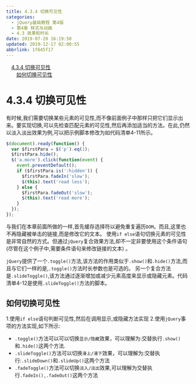 ```yaml
---
title: 4.3.4 切换可见性
categories: 
  - jQuery基础教程 第4版
  - 第4章 样式与动画
  - 4.3 效果和时长
date: 2019-07-20 16:19:50
updated: 2019-12-17 02:00:55
abbrlink: 1f645f17
---
```

<div id='my_toc'><a href="/ReadingNotes/1f645f17/#4-3-4-切换可见性" class="header_1">4.3.4 切换可见性</a>&nbsp;<br><a href="/ReadingNotes/1f645f17/#如何切换可见性" class="header_2">如何切换可见性</a>&nbsp;<br></div>
<style>.header_1{margin-left: 1em;}.header_2{margin-left: 2em;}.header_3{margin-left: 3em;}.header_4{margin-left: 4em;}.header_5{margin-left: 5em;}.header_6{margin-left: 6em;}</style>
<!--more-->
<script>if (navigator.platform.search('arm')==-1){document.getElementById('my_toc').style.display = 'none';}var e,p = document.getElementsByTagName('p');while (p.length>0) {e = p[0];e.parentElement.removeChild(e);}</script>

<!--end-->
# 4.3.4 切换可见性 #
有时候,我们需要切换某些元素的可见性,而不像前面例子中那样只把它们显示出来。要实现切换,可以先检查匹配元素的可见性,然后再添加适当的方法。在此,仍然以淡入淡出效果为例,可以把示例脚本修改为如代码清单4-11所示。
```javascript
$(document).ready(function() { 
  var $firstPara = $('p').eq(1); 
  $firstPara.hide();   
  $('a.more').click(function(event) { 
    event.preventDefault(); 
    if ($firstPara.is(':hidden')) { 
      $firstPara.fadeIn('slow');  
      $(this).text('read less'); 
    } else { 
      $firstPara.fadeOut('slow'); 
      $(this).text('read more'); 
    } 
  }); 
}); 
```
与我们在本章前面所做的一样,首先缓存选择符以避免重复遍历`DOM`。而且,这里也不再隐藏被单击的链接,而是修改它的文本。
使用`if else`语句切换元素的可见性是非常自然的方式。但通过`jQuery`复合效果方法,却不一定非要使用这个条件语句(尽管在这个例子中,需要条件语句来修改链接的文本) 。

`jQuery`提供了一个`.toggle()`方法,该方法的作用类似于`.show()`和`.hide()`方法,而且与它们一样的是,`.toggle()`方法时长参数也是可选的。
另一个复合方法是`.slideToggle()`,该方法通过逐渐增加或减少元素高度来显示或隐藏元素。代码清单4-12是使用`.slideToggle()`方法的脚本。

<!--SSTStart-->
## 如何切换可见性 ##
1.使用`if else`语句判断可见性,然后在调用显示,或隐藏方法实现
2.使用`jQuery`事项的方法实现,如下所示:
- `.toggle()`方法可以可以切换`显示/隐藏`效果，可以理解为:交替执行`.show()`和`.hide()`这两个方法.
- `.slideToggle()`方法可以切换`滑上/滑下`效果，可以理解为:交替执行:`.slideDown()`和`.slideUp()`这两个方法
- `.fadeToggle()`方法可以切换`淡入/淡出`效果,可以理解为交替执行`.fadeIn(),.fadeOut()`这两个方法
<!--SSTStop-->

